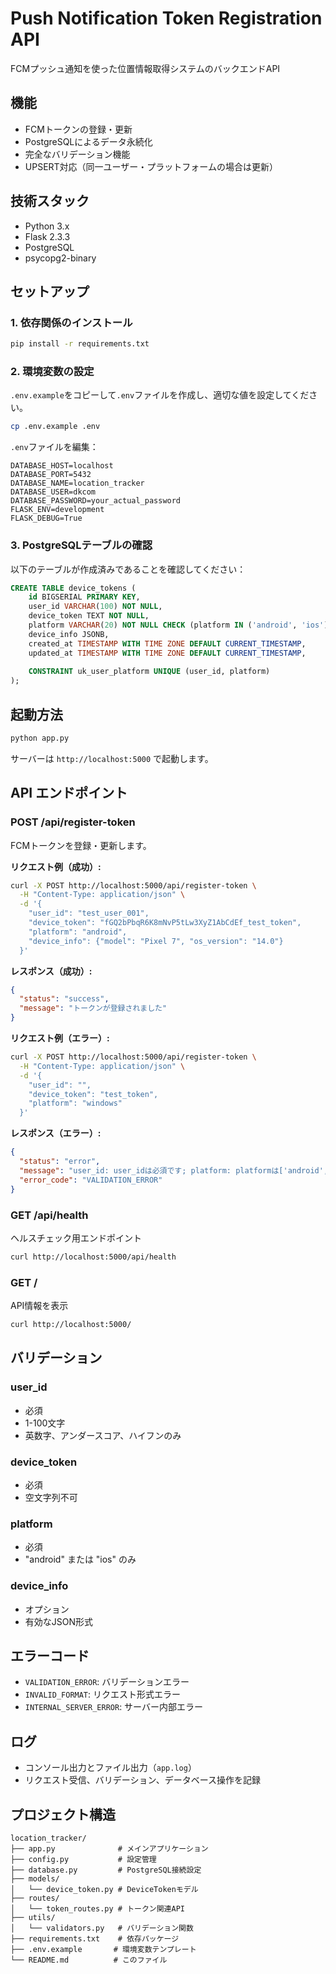 # Push Notification Token Registration API

FCMプッシュ通知を使った位置情報取得システムのバックエンドAPI

## 機能

- FCMトークンの登録・更新
- PostgreSQLによるデータ永続化
- 完全なバリデーション機能
- UPSERT対応（同一ユーザー・プラットフォームの場合は更新）

## 技術スタック

- Python 3.x
- Flask 2.3.3
- PostgreSQL
- psycopg2-binary

## セットアップ

### 1. 依存関係のインストール

```bash
pip install -r requirements.txt
```

### 2. 環境変数の設定

`.env.example`をコピーして`.env`ファイルを作成し、適切な値を設定してください。

```bash
cp .env.example .env
```

`.env`ファイルを編集：
```
DATABASE_HOST=localhost
DATABASE_PORT=5432
DATABASE_NAME=location_tracker
DATABASE_USER=dkcom
DATABASE_PASSWORD=your_actual_password
FLASK_ENV=development
FLASK_DEBUG=True
```

### 3. PostgreSQLテーブルの確認

以下のテーブルが作成済みであることを確認してください：

```sql
CREATE TABLE device_tokens (
    id BIGSERIAL PRIMARY KEY,
    user_id VARCHAR(100) NOT NULL,
    device_token TEXT NOT NULL,
    platform VARCHAR(20) NOT NULL CHECK (platform IN ('android', 'ios')),
    device_info JSONB,
    created_at TIMESTAMP WITH TIME ZONE DEFAULT CURRENT_TIMESTAMP,
    updated_at TIMESTAMP WITH TIME ZONE DEFAULT CURRENT_TIMESTAMP,
    
    CONSTRAINT uk_user_platform UNIQUE (user_id, platform)
);
```

## 起動方法

```bash
python app.py
```

サーバーは `http://localhost:5000` で起動します。

## API エンドポイント

### POST /api/register-token

FCMトークンを登録・更新します。

**リクエスト例（成功）:**
```bash
curl -X POST http://localhost:5000/api/register-token \
  -H "Content-Type: application/json" \
  -d '{
    "user_id": "test_user_001",
    "device_token": "fGQ2bPbqR6K8mNvP5tLw3XyZ1AbCdEf_test_token",
    "platform": "android",
    "device_info": {"model": "Pixel 7", "os_version": "14.0"}
  }'
```

**レスポンス（成功）:**
```json
{
  "status": "success",
  "message": "トークンが登録されました"
}
```

**リクエスト例（エラー）:**
```bash
curl -X POST http://localhost:5000/api/register-token \
  -H "Content-Type: application/json" \
  -d '{
    "user_id": "",
    "device_token": "test_token",
    "platform": "windows"
  }'
```

**レスポンス（エラー）:**
```json
{
  "status": "error",
  "message": "user_id: user_idは必須です; platform: platformは['android', 'ios']のいずれかである必要があります",
  "error_code": "VALIDATION_ERROR"
}
```

### GET /api/health

ヘルスチェック用エンドポイント

```bash
curl http://localhost:5000/api/health
```

### GET /

API情報を表示

```bash
curl http://localhost:5000/
```

## バリデーション

### user_id
- 必須
- 1-100文字
- 英数字、アンダースコア、ハイフンのみ

### device_token
- 必須
- 空文字列不可

### platform
- 必須
- "android" または "ios" のみ

### device_info
- オプション
- 有効なJSON形式

## エラーコード

- `VALIDATION_ERROR`: バリデーションエラー
- `INVALID_FORMAT`: リクエスト形式エラー
- `INTERNAL_SERVER_ERROR`: サーバー内部エラー

## ログ

- コンソール出力とファイル出力（`app.log`）
- リクエスト受信、バリデーション、データベース操作を記録

## プロジェクト構造

```
location_tracker/
├── app.py              # メインアプリケーション
├── config.py           # 設定管理
├── database.py         # PostgreSQL接続設定
├── models/
│   └── device_token.py # DeviceTokenモデル
├── routes/
│   └── token_routes.py # トークン関連API
├── utils/
│   └── validators.py   # バリデーション関数
├── requirements.txt    # 依存パッケージ
├── .env.example       # 環境変数テンプレート
└── README.md          # このファイル
```